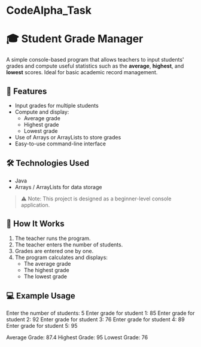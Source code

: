 # CodeAlpha_Task
# 🎓 Student Grade Manager

A simple console-based program that allows teachers to input students' grades and compute useful statistics such as the **average**, **highest**, and **lowest** scores. Ideal for basic academic record management.

## 📌 Features

- Input grades for multiple students
- Compute and display:
  - Average grade
  - Highest grade
  - Lowest grade
- Use of Arrays or ArrayLists to store grades
- Easy-to-use command-line interface

## 🛠️ Technologies Used

- Java 
- Arrays / ArrayLists for data storage

> ⚠️ Note: This project is designed as a beginner-level console application.

## 🚀 How It Works

1. The teacher runs the program.
2. The teacher enters the number of students.
3. Grades are entered one by one.
4. The program calculates and displays:
   - The average grade
   - The highest grade
   - The lowest grade

## 💻 Example Usage

Enter the number of students: 5
Enter grade for student 1: 85
Enter grade for student 2: 92
Enter grade for student 3: 76
Enter grade for student 4: 89
Enter grade for student 5: 95

Average Grade: 87.4
Highest Grade: 95
Lowest Grade: 76

